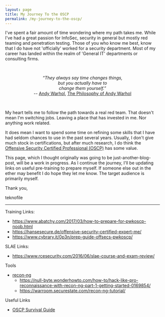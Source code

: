 ```yaml
---
layout: page
title: My Journey To the OSCP
permalink: /my-journey-to-the-oscp/
---
```


<p>I've spent a fair amount of time wondering where my path takes me. While I've had a great passion for InfoSec, security in general but mostly red teaming and penetration testing. Those of you who know me best, know that I do have not 'officially' worked for a security department. Most of my career has landed within the realm of 'General IT' departments or consulting firms.</p>
<p> </p>
<p style="text-align: center;"><em>“They always say time changes things,<br /></em><em>but you actually have to<br />change them yourself.”</em><br />-- <a class="authorOrTitle" href="https://www.goodreads.com/author/show/1203.Andy_Warhol">Andy Warhol</a>, <span id="quote_book_link_31818"><a class="authorOrTitle" href="https://www.goodreads.com/work/quotes/1283844">The Philosophy of Andy Warhol</a></span></p>
<p> </p>
<p>My heart tells me to follow the path towards a real red team. That doesn't mean I'm switching jobs. Leaving a place that has invested in me. Nor anything work related.</p>
<p>It does mean I want to spend some time on refining some skills that I have had seldom chances to use in the past several years. Usually, I don't give much stock in certifications, but after much research, I do think the <a href="https://www.offensive-security.com/information-security-certifications/oscp-offensive-security-certified-professional/">Offensive Security Certified Professional (OSCP)</a> has some value.</p>
<p>This page, which I thought originally was going to be just-another-blog-post, will be a work in progress. As I continue the journey, I'll be updating links on useful pre-training to prepare myself. If someone else out in the ether may benefit I do hope they let me know. The target audience is primarily myself.</p>
<p>Thank you,</p>
<p>teknofile</p>
<hr />
<p>Training Links:</p>
<ul>
<li><a href="https://www.abatchy.com/2017/03/how-to-prepare-for-pwkoscp-noob.html">https://www.abatchy.com/2017/03/how-to-prepare-for-pwkoscp-noob.html</a></li>
<li><a href="https://hansesecure.de/offensive-security-certified-expert-me/">https://hansesecure.de/offensive-security-certified-expert-me/</a></li>
<li><a href="https://www.cybrary.it/0p3n/prep-guide-offsecs-pwkoscp/">https://www.cybrary.it/0p3n/prep-guide-offsecs-pwkoscp/</a></li>
</ul>
<p>SLAE Links:</p>
<ul>
<li><a href="https://www.rcesecurity.com/2016/06/slae-course-and-exam-review/">https://www.rcesecurity.com/2016/06/slae-course-and-exam-review/</a></li>
</ul>
<p>Tools</p>
<ul>
<li><a href="https://bitbucket.org/LaNMaSteR53/recon-ng">recon-ng</a>
<ul>
<li><a href="https://null-byte.wonderhowto.com/how-to/hack-like-pro-reconnaissance-with-recon-ng-part-1-getting-started-0169854/">https://null-byte.wonderhowto.com/how-to/hack-like-pro-reconnaissance-with-recon-ng-part-1-getting-started-0169854/</a></li>
<li><a href="https://warroom.securestate.com/recon-ng-tutorial/">https://warroom.securestate.com/recon-ng-tutorial/</a></li>
</ul>
</li>
</ul>
<p>Useful Links</p>
<ul>
<li><a href="https://pastebin.com/kdc6th08">OSCP Survival Guide</a></li>
</ul>
<p> </p>
